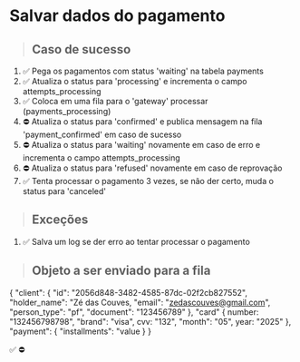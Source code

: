 # Salvar dados do pagamento

> ## Caso de sucesso

1. ✅ Pega os pagamentos com status 'waiting' na tabela payments
2. ✅ Atualiza o status para 'processing' e incrementa o campo attempts_processing
3. ✅ Coloca em uma fila para o 'gateway' processar (payments_processing)
4. ⛔ Atualiza o status para 'confirmed' e publica mensagem na fila 'payment_confirmed' em caso de sucesso
5. ⛔ Atualiza o status para 'waiting' novamente em caso de erro e incrementa o campo attempts_processing
6. ⛔ Atualiza o status para 'refused' novamente em caso de reprovação
7. ✅ Tenta processar o pagamento 3 vezes, se não der certo, muda o status para 'canceled'

> ## Exceções
1. ✅ Salva um log se der erro ao tentar processar o pagamento


> ## Objeto a ser enviado para a fila
{
    "client": {
    "id": "2056d848-3482-4585-87dc-02f2cb827552",
    "holder_name": "Zé das Couves,
    "email": "zedascouves@gmail.com",
    "person_type": "pf",
    "document": "123456789"
    },
    "card" {
        number: "132456798798",
        "brand": "visa",
        cvv: "132",
        "month": "05",
        year: "2025"
    },
    "payment": {
        "installments": "value
    }
}

✅
⛔